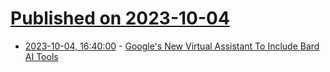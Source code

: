 # [Published on 2023-10-04](index.md)

* [2023-10-04, 16:40:00](https://tech.slashdot.org/story/23/10/04/1630225/googles-new-virtual-assistant-to-include-bard-ai-tools?utm_source=rss1.0mainlinkanon&utm_medium=feed) - [Google's New Virtual Assistant To Include Bard AI Tools](https://tech.slashdot.org/story/23/10/04/1630225/googles-new-virtual-assistant-to-include-bard-ai-tools?utm_source=rss1.0mainlinkanon&utm_medium=feed)

